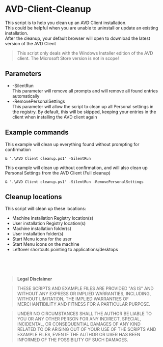 # AVD-Client-Cleanup

This script is to help you clean up an AVD Client installation.<br/>
This could be helpful when you are unable to uninstall or update an existing installation.<br/>
After the cleanup, your default browser will open to download the latest version of the AVD Client

 > This script only deals with the Windows Installer edition of the AVD client. The Microsoft Store version is not in scope!

## Parameters

 - -SilentRun<br/>This parameter will remove all prompts and will remove all found entries automatically
 - -RemovePersonalSettings<br/>This parameter will allow the script to clean up all Personal settings in the registry. By default, this will be skipped, keeping your entries in the client when installing the AVD client again

## Example commands

This example will clean up everything found without prompting for confirmation

```
& '.\AVD Client cleanup.ps1' -SilentRun
```

This example will clean up without confirmation, and will also clean up Personal Settings from the AVD Client (Full cleanup)

```
& '.\AVD Client cleanup.ps1' -SilentRun -RemovePersonalSettings
```

## Cleanup locations

This script will clean up these locations:

* Machine installation Registry location(s)
* User installation Registry location(s)
* Machine installation folder(s) 
* User installation folder(s)
* Start Menu icons for the user
* Start Menu icons on the machine
* Leftover shortcuts pointing to applications/desktops


<br>
<br>
<br>

 > **Legal Disclaimer** 

 > THESE SCRIPTS AND EXAMPLE FILES ARE PROVIDED "AS IS" AND WITHOUT ANY EXPRESS OR IMPLIED WARRANTIES, INCLUDING, WITHOUT LIMITATION, THE IMPLIED WARRANTIES OF MERCHANTIBILITY AND FITNESS FOR A PARTICULAR PURPOSE.

 > UNDER NO CIRCUMSTANCES SHALL THE AUTHOR BE LIABLE TO YOU OR ANY OTHER PERSON FOR ANY INDIRECT, SPECIAL, INCIDENTAL, OR CONSEQUENTIAL DAMAGES OF ANY KIND RELATED TO OR ARISING OUT OF YOUR USE OF THE SCRIPTS AND EXAMPLE FILES, EVEN IF THE AUTHOR OR USER HAS BEEN INFORMED OF THE POSSIBILITY OF SUCH DAMAGES.
